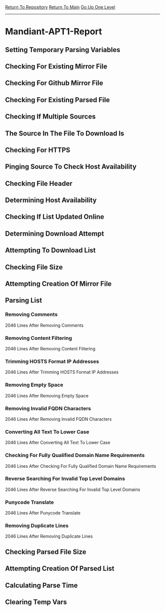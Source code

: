 [Return To Repository](https://github.com/deathbybandaid/piholeparser/)
[Return To Main](https://github.com/deathbybandaid/piholeparser/blob/master/RecentRunLogs/Mainlog.md)
[Go Up One Level](https://github.com/deathbybandaid/piholeparser/blob/master/RecentRunLogs/TopLevelScripts/30-Processing-External-Blacklists.md)
____________________________________
# Mandiant-APT1-Report
## Setting Temporary Parsing Variables
## Checking For Existing Mirror File
## Checking For Github Mirror File
## Checking For Existing Parsed File
## Checking If Multiple Sources
## The Source In The File To Download Is
## Checking For HTTPS
## Pinging Source To Check Host Availability
## Checking File Header
## Determining Host Availability
## Checking If List Updated Online
## Determining Download Attempt
## Attempting To Download List
## Checking File Size
## Attempting Creation Of Mirror File
## Parsing List
### Removing Comments
2046 Lines After Removing Comments
### Removing Content Filtering
2046 Lines After Removing Content Filtering
### Trimming HOSTS Format IP Addresses
2046 Lines After Trimming HOSTS Format IP Addresses
### Removing Empty Space
2046 Lines After Removing Empty Space
### Removing Invalid FQDN Characters
2046 Lines After Removing Invalid FQDN Characters
### Converting All Text To Lower Case
2046 Lines After Converting All Text To Lower Case
### Checking For Fully Qualified Domain Name Requirements
2046 Lines After Checking For Fully Qualified Domain Name Requirements
### Reverse Searching For Invalid Top Level Domains
2046 Lines After Reverse Searching For Invalid Top Level Domains
### Punycode Translate
2046 Lines After Punycode Translate
### Removing Duplicate Lines
2046 Lines After Removing Duplicate Lines
## Checking Parsed File Size
## Attempting Creation Of Parsed List
## Calculating Parse Time
## Clearing Temp Vars
